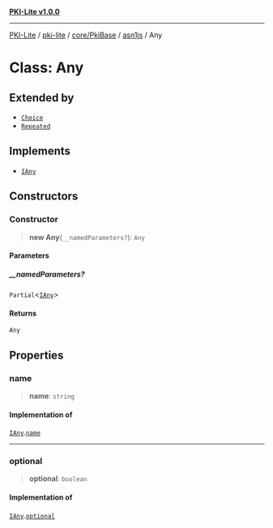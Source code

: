 [**PKI-Lite v1.0.0**](../../../../../../README.md)

---

[PKI-Lite](../../../../../../README.md) / [pki-lite](../../../../../README.md) / [core/PkiBase](../../../README.md) / [asn1js](../README.md) / Any

# Class: Any

## Extended by

- [`Choice`](Choice.md)
- [`Repeated`](Repeated.md)

## Implements

- [`IAny`](../interfaces/IAny.md)

## Constructors

### Constructor

> **new Any**(`__namedParameters?`): `Any`

#### Parameters

##### \_\_namedParameters?

`Partial`\<[`IAny`](../interfaces/IAny.md)\>

#### Returns

`Any`

## Properties

### name

> **name**: `string`

#### Implementation of

[`IAny`](../interfaces/IAny.md).[`name`](../interfaces/IAny.md#name)

---

### optional

> **optional**: `boolean`

#### Implementation of

[`IAny`](../interfaces/IAny.md).[`optional`](../interfaces/IAny.md#optional)
